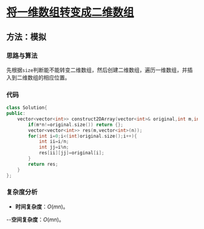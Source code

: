 # [将一维数组转变成二维数组](https://leetcode-cn.com/problems/convert-1d-array-into-2d-array/)

## 方法：模拟

### 思路与算法

先根据``size``判断能不能转变二维数组，然后创建二维数组，遍历一维数组，并插入到二维数组的相应位置。

### 代码

```c++
class Solution{
public: 
    vector<vector<int>> construct2DArray(vector<int>& original,int m,int n){
        if(m*n!=original.size()) return {};
        vector<vector<int>> res(m,vector<int>(n));
        for(int i=0;i<(int)original.size();i++){
            int ii=i/n;
            int jj=i%n;
            res[ii][jj]=original[i];
        }
        return res;
    }       
};
```

### 复杂度分析

- **时间复杂度**：$O(mn)$。

--**空间复杂度**：$O(mn)$。
